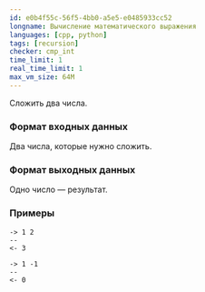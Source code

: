 ```yaml
---
id: e0b4f55c-56f5-4bb0-a5e5-e0485933cc52
longname: Вычисление математического выражения
languages: [cpp, python]
tags: [recursion]
checker: cmp_int
time_limit: 1
real_time_limit: 1
max_vm_size: 64M
---
```



Сложить два числа.

### Формат входных данных

Два числа, которые нужно сложить.

### Формат выходных данных

Одно число — результат.

### Примеры

```
-> 1 2
--
<- 3
```

```
-> 1 -1
--
<- 0
```
